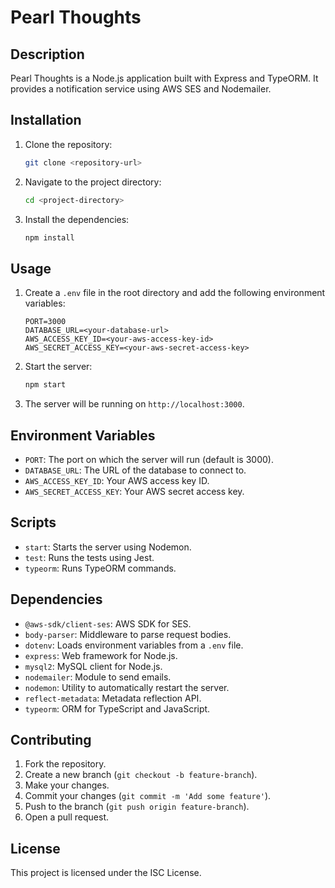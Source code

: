 # Pearl Thoughts

## Description
Pearl Thoughts is a Node.js application built with Express and TypeORM. It provides a notification service using AWS SES and Nodemailer.

## Installation
1. Clone the repository:
    ```bash
    git clone <repository-url>
    ```
2. Navigate to the project directory:
    ```bash
    cd <project-directory>
    ```
3. Install the dependencies:
    ```bash
    npm install
    ```

## Usage
1. Create a `.env` file in the root directory and add the following environment variables:
    ```plaintext
    PORT=3000
    DATABASE_URL=<your-database-url>
    AWS_ACCESS_KEY_ID=<your-aws-access-key-id>
    AWS_SECRET_ACCESS_KEY=<your-aws-secret-access-key>
    ```
2. Start the server:
    ```bash
    npm start
    ```
3. The server will be running on `http://localhost:3000`.

## Environment Variables
- `PORT`: The port on which the server will run (default is 3000).
- `DATABASE_URL`: The URL of the database to connect to.
- `AWS_ACCESS_KEY_ID`: Your AWS access key ID.
- `AWS_SECRET_ACCESS_KEY`: Your AWS secret access key.

## Scripts
- `start`: Starts the server using Nodemon.
- `test`: Runs the tests using Jest.
- `typeorm`: Runs TypeORM commands.

## Dependencies
- `@aws-sdk/client-ses`: AWS SDK for SES.
- `body-parser`: Middleware to parse request bodies.
- `dotenv`: Loads environment variables from a `.env` file.
- `express`: Web framework for Node.js.
- `mysql2`: MySQL client for Node.js.
- `nodemailer`: Module to send emails.
- `nodemon`: Utility to automatically restart the server.
- `reflect-metadata`: Metadata reflection API.
- `typeorm`: ORM for TypeScript and JavaScript.

## Contributing
1. Fork the repository.
2. Create a new branch (`git checkout -b feature-branch`).
3. Make your changes.
4. Commit your changes (`git commit -m 'Add some feature'`).
5. Push to the branch (`git push origin feature-branch`).
6. Open a pull request.

## License
This project is licensed under the ISC License.